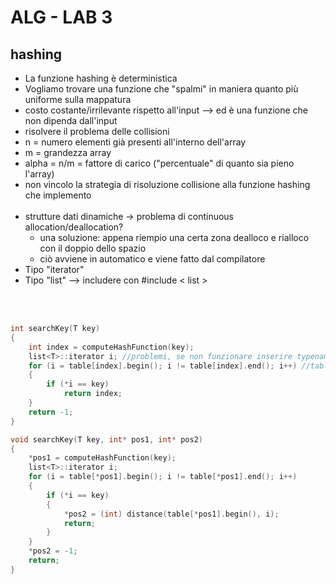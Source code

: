 # **ALG - LAB 3**

## **hashing**

* La funzione hashing è deterministica
* Vogliamo trovare una funzione che "spalmi" in maniera quanto più uniforme sulla mappatura
* costo costante/irrilevante rispetto all'input --> ed è una funzione che non dipenda dall'input
* risolvere il problema delle collisioni
* n = numero elementi già presenti all'interno dell'array 
* m = grandezza array 
* alpha = n/m = fattore di carico ("percentuale" di quanto sia pieno l'array)
* non vincolo la strategia di risoluzione collisione alla funzione hashing che implemento
<br><br>
* strutture dati dinamiche -> problema di continuous allocation/deallocation?
  * una soluzione: appena riempio una certa zona dealloco e rialloco con il doppio dello spazio
  * ciò avviene in automatico e viene fatto dal compilatore
* Tipo "iterator" 
* Tipo "list" --> includere con #include < list >

<br><br>

```cpp
int searchKey(T key)
{
    int index = computeHashFunction(key);
    list<T>::iterator i; //problemi, se non funzionare inserire typename
    for (i = table[index].begin(); i != table[index].end(); i++) //table è di tipo list<T>
    {
        if (*i == key)
            return index;
    }
    return -1;
}
```

```cpp
void searchKey(T key, int* pos1, int* pos2)
{
    *pos1 = computeHashFunction(key);
    list<T>::iterator i;
    for (i = table[*pos1].begin(); i != table[*pos1].end(); i++)
    {
        if (*i == key)
        {
            *pos2 = (int) distance(table[*pos1].begin(), i);
            return;
        }
    }
    *pos2 = -1;
    return;
}
```
